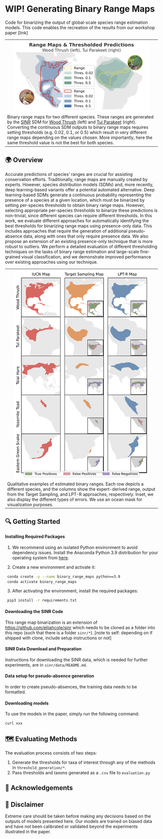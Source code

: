 # WIP! Generating Binary Range Maps

Code for binarizing the output of global-scale species range estimation models. This code enables the recreation of the results from our workshop paper [link]


<table>
  <tr>
    <td valign="top" align="center" style="text-align: center;"><img src="images/two_species_map.png" width="450"></td>
   </tr> 
    <td align="left" valign="top">
      Binary range maps for two different species. These ranges are generated by the <a href="coleICML2023">SINR</a> SDM for <a href="https://www.inaturalist.org/photos/67458827">Wood Thrush</a> (left) and <a href="https://www.inaturalist.org/photos/157601882">Tui Parakeet</a> (right). Converting the continuous SDM outputs to binary range maps requires setting thresholds (e.g. 0.02, 0.1, or 0.5) which result in very different range maps depending on the values chosen. 
More importantly, here the same threshold value is not the best for both species. 
    </td>
</table>


## 🌍 Overview 
Accurate predictions of species’ ranges are crucial for assisting conservation efforts. Traditionally, range maps are manually created by experts. However, species distribution models (SDMs) and, more
recently, deep learning-based variants offer a potential automated alternative. Deep learning-based SDMs generate a continuous probability representing the presence of a species at a given location, which must be binarized by setting per-species thresholds to obtain binary range maps. However, selecting appropriate per-species thresholds to binarize
these predictions is non-trivial, since different species can require different thresholds. In this work, we evaluate different approaches for automatically identifying the best thresholds for binarizing range maps using presence-only data. This includes approaches that require the generation
of additional pseudo-absence data, along with ones that only require presence data. We also propose an extension of an existing presence-only technique that is more robust to outliers. We perform a detailed evaluation of different thresholding techniques on the tasks of binary range estimation and large-scale fine-grained visual classification, and we demonstrate
improved performance over existing approaches using our technique.

<table>
  <tr>
    <td valign="top" align="center" style="text-align: center;"><img src="images/maps.png" width="450"></td>
   </tr> 
    <td align="left">Qualitative examples of estimated binary ranges. Each row depicts a different species, and the columns show the expert-derived range, output from the Target Sampling, and LPT-R approaches, respectively. Inset, we also display the different types of errors. We use an ocean mask for visualization purposes.</td>
</table>

## 🔍 Getting Started 

#### Installing Required Packages

1. We recommend using an isolated Python environment to avoid dependency issues. Install the Anaconda Python 3.9 distribution for your operating system from [here](https://www.anaconda.com/download). 

2. Create a new environment and activate it:
```bash
 conda create -y --name binary_range_maps python==3.9
 conda activate binary_range_maps
```

3. After activating the environment, install the required packages:
```bash
 pip3 install -r requirements.txt
```

#### Downloading the SINR Code
This range map binarization is an extension of https://github.com/elijahcole/sinr which needs to be cloned as a folder into this repo (such that there is a folder `sinr/*`). [note to self: depending on if shipped with clone, include setup instructions or not]


#### SINR Data Download and Preparation
Instructions for downloading the SINR data, which is needed for further experiments, are in `sinr/data/README.md`.

#### Data setup for pseudo-absence generation
In order to create pseudo-absences, the training data needs to be formatted.

#### Downloading models
To use the models in the paper, simply run the following command:
```
curl xxx
```

## 🗺️ Evaluating Methods
The evaluation process consists of two steps: 

1. Generate the thresholds for taxa of interest through any of the methods in `threshold_generation/*`.
2. Pass thresholds and taxons generated as a `.csv` file to `evaluation.py`



##  🙏 Acknowledgements


## 📜 Disclaimer
Extreme care should be taken before making any decisions based on the outputs of models presented here. Our models are trained on biased data and have not been calibrated or validated beyond the experiments illustrated in the paper. 
